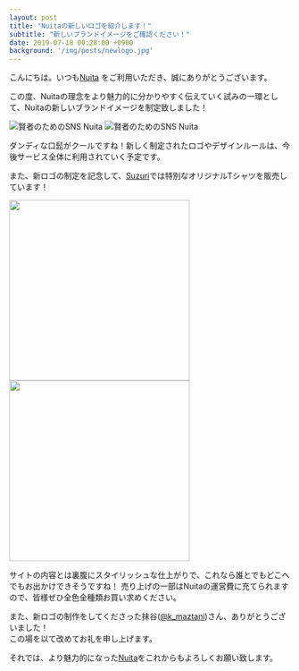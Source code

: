 ```yaml
---
layout: post
title: "Nuitaの新しいロゴを紹介します！"
subtitle: "新しいブランドイメージをご確認ください！"
date: 2019-07-18 00:28:00 +0900
background: '/img/posts/newlogo.jpg'
---
```


こんにちは。いつも[Nuita](https://nuita.net) をご利用いただき、誠にありがとうございます。

この度、Nuitaの理念をより魅力的に分かりやすく伝えていく試みの一環として、Nuitaの新しいブランドイメージを制定致しました！

![賢者のためのSNS Nuita]({{site.baseurl}}img/content/logo_color_T.png)
![賢者のためのSNS Nuita]({{site.baseurl}}img/content/logomark_color_big.png)

ダンディな口髭がクールですね！新しく制定されたロゴやデザインルールは、今後サービス全体に利用されていく予定です。

また、新ロゴの制定を記念して、[Suzuri](https://suzuri.jp/nuita_net)では特別なオリジナルTシャツを販売しています！  

<script>!function(d,s,id){var js,fjs=d.getElementsByTagName(s)[0];if(!d.getElementById(id)){js=d.createElement(s);js.id=id;js.src="//suzuri.jp/thirdparty/widgets.js";js.charset="utf-8";fjs.parentNode.insertBefore(js,fjs);}}(document,"script","suzuri-widget-script");</script>
<div class="suzuri-widget-product" data-suzuri-product-id="4364924" data-suzuri-item-variant-id="17"><a href="https://suzuri.jp/nuita_net/2040279/t-shirt/s/brightgreen"><img src="https://d1q9av5b648rmv.cloudfront.net/v3/323x323/t-shirt/s/brightgreen/front/2040279/1562372921-2150x750.png.1.1717+0.0+0.0935.jpg?h=f5936f1fbd8335cb502eb8dcf364e19f41bdffcb&amp;subPrint=true&amp;printed=true" width="323" height="323"></a></div>
<div class="suzuri-widget-product" data-suzuri-product-id="4364975" data-suzuri-item-variant-id="6"><a href="https://suzuri.jp/nuita_net/2040309/t-shirt/s/sumi"><img src="https://d1q9av5b648rmv.cloudfront.net/v3/323x323/t-shirt/s/sumi/front/2040309/1562374746-600x600.png.1.0234+0.3781+0.0.jpg?h=9944b2c5758380916a59a0960726b2cb864a3874&amp;subPrint=true&amp;printed=true" width="323" height="323"></a></div>

サイトの内容とは裏腹にスタイリッシュな仕上がりで、これなら誰とでもどこへでもお出かけできそうですね！
売り上げの一部はNuitaの運営費に充てられますので、皆様ぜひ全色全種類お買い求めください。

また、新ロゴの制作をしてくださった抹谷([@k_maztani](https://twitter.com/k_maztani))さん、ありがとうございました！  
この場を以て改めてお礼を申し上げます。

それでは、より魅力的になった[Nuita](https://nuita.net/)をこれからもよろしくお願い致します。
